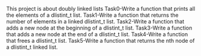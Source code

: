 This project is about doubly linked lists
Task0-Write a function that prints all the elements of a dlistint_t list.
Task1-Write a function that returns the number of elements in a linked dlistint_t list.
Task2-Write a function that adds a new node at the beginning of a dlistint_t list.
Task3-Write a function that adds a new node at the end of a dlistint_t list.
Task4-Write a function that frees a dlistint_t list.
Task5-Write a function that returns the nth node of a dlistint_t linked list.
